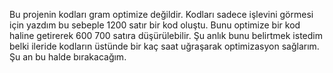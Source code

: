 Bu projenin kodları gram optimize değildir. 
Kodları sadece işlevini görmesi için yazdım bu sebeple 1200 satır bir kod oluştu.
Bunu optimize bir kod haline getirerek 600 700 satıra düşürülebilir.
Şu anlık bunu belirtmek istedim belki ileride kodların üstünde bir kaç saat uğraşarak optimizasyon sağlarım. Şu an bu halde bırakacağım.
 
